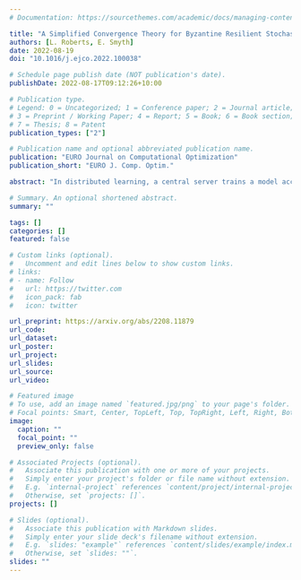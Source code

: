 ```yaml
---
# Documentation: https://sourcethemes.com/academic/docs/managing-content/

title: "A Simplified Convergence Theory for Byzantine Resilient Stochastic Gradient Descent"
authors: [L. Roberts, E. Smyth]
date: 2022-08-19
doi: "10.1016/j.ejco.2022.100038"

# Schedule page publish date (NOT publication's date).
publishDate: 2022-08-17T09:12:26+10:00

# Publication type.
# Legend: 0 = Uncategorized; 1 = Conference paper; 2 = Journal article;
# 3 = Preprint / Working Paper; 4 = Report; 5 = Book; 6 = Book section;
# 7 = Thesis; 8 = Patent
publication_types: ["2"]

# Publication name and optional abbreviated publication name.
publication: "EURO Journal on Computational Optimization"
publication_short: "EURO J. Comp. Optim."

abstract: "In distributed learning, a central server trains a model according to updates provided by nodes holding local data samples. In the presence of one or more malicious servers sending incorrect information (a Byzantine adversary), standard algorithms for model training such as stochastic gradient descent (SGD) fail to converge. In this paper, we present a simplified convergence theory for the generic Byzantine Resilient SGD method originally proposed by Blanchard et al. [NeurIPS 2017]. Compared to the existing analysis, we shown convergence to a stationary point in expectation under standard assumptions on the (possibly nonconvex) objective function and flexible assumptions on the stochastic gradients."

# Summary. An optional shortened abstract.
summary: ""

tags: []
categories: []
featured: false

# Custom links (optional).
#   Uncomment and edit lines below to show custom links.
# links:
# - name: Follow
#   url: https://twitter.com
#   icon_pack: fab
#   icon: twitter

url_preprint: https://arxiv.org/abs/2208.11879
url_code:
url_dataset:
url_poster:
url_project:
url_slides:
url_source:
url_video:

# Featured image
# To use, add an image named `featured.jpg/png` to your page's folder. 
# Focal points: Smart, Center, TopLeft, Top, TopRight, Left, Right, BottomLeft, Bottom, BottomRight.
image:
  caption: ""
  focal_point: ""
  preview_only: false

# Associated Projects (optional).
#   Associate this publication with one or more of your projects.
#   Simply enter your project's folder or file name without extension.
#   E.g. `internal-project` references `content/project/internal-project/index.md`.
#   Otherwise, set `projects: []`.
projects: []

# Slides (optional).
#   Associate this publication with Markdown slides.
#   Simply enter your slide deck's filename without extension.
#   E.g. `slides: "example"` references `content/slides/example/index.md`.
#   Otherwise, set `slides: ""`.
slides: ""
---
```

